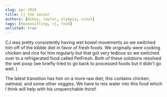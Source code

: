 ```yaml
---
slug: apr-2024
title: Cj the senior
authors: [mikey, tayler, olympia, scout]
tags: [housesitting, cj, food]
unlisted: true
---
```


CJ was pretty consistently having wet bowel movements so we switched him off of the kibble diet in favor of fresh foods. We originally were cooking chicken and rice for him regularly but that got very tedious so we switched over to a refrigerated food called PetFresh. Both of these solutions resolved the wet poop (we briefly tried to go back to processed foods but it didn't go well. )

The latest transition has him on a more raw diet; this contains chicken, oatmeal, and some other veggies. We have to mix water into this food which I think will help with his unquenchable thirst!
